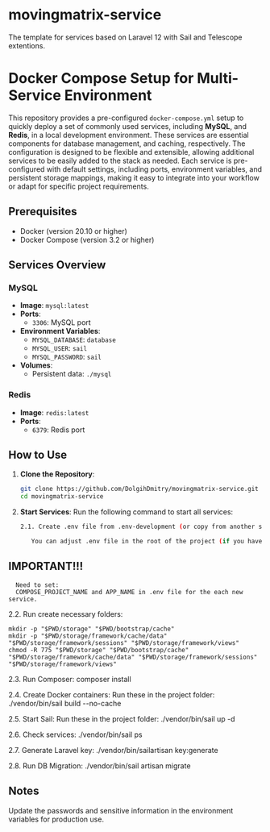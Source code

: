 # movingmatrix-service
The template for services based on Laravel 12 with Sail and Telescope extentions.

# Docker Compose Setup for Multi-Service Environment

This repository provides a pre-configured `docker-compose.yml` setup to quickly deploy a set of commonly used services, including **MySQL**, and **Redis**, in a local development environment. These services are essential components for database management, and caching, respectively. The configuration is designed to be flexible and extensible, allowing additional services to be easily added to the stack as needed. Each service is pre-configured with default settings, including ports, environment variables, and persistent storage mappings, making it easy to integrate into your workflow or adapt for specific project requirements.

## Prerequisites

- Docker (version 20.10 or higher)
- Docker Compose (version 3.2 or higher)

## Services Overview
### MySQL
- **Image**: `mysql:latest`
- **Ports**:
    - `3306`: MySQL port
- **Environment Variables**:
    - `MYSQL_DATABASE`: `database`
    - `MYSQL_USER`: `sail`
    - `MYSQL_PASSWORD`: `sail`
- **Volumes**:
    - Persistent data: `./mysql`

### Redis
- **Image**: `redis:latest`
- **Ports**:
    - `6379`: Redis port

## How to Use

1. **Clone the Repository**:
   ```bash
   git clone https://github.com/DolgihDmitry/movingmatrix-service.git
   cd movingmatrix-service

2. **Start Services**: Run the following command to start all services:
   ```bash
   2.1. Create .env file from .env-development (or copy from another similar project).

      You can adjust .env file in the root of the project (if you have another settings).
## IMPORTANT!!!
      Need to set:
      COMPOSE_PROJECT_NAME and APP_NAME in .env file for the each new service.

  2.2. Run create necessary folders: 

	mkdir -p "$PWD/storage" "$PWD/bootstrap/cache"
	mkdir -p "$PWD/storage/framework/cache/data" "$PWD/storage/framework/sessions" "$PWD/storage/framework/views"
	chmod -R 775 "$PWD/storage" "$PWD/bootstrap/cache" "$PWD/storage/framework/cache/data" "$PWD/storage/framework/sessions" "$PWD/storage/framework/views"

  2.3. Run Composer: 
	composer install

  2.4. Create Docker containers:
	Run these in the project folder:  
	./vendor/bin/sail build --no-cache 

  2.5. Start Sail:
	Run these in the project folder: 
	./vendor/bin/sail up -d 

  2.6. Check services: 
	./vendor/bin/sail ps

  2.7. Generate Laravel key:
	./vendor/bin/sailartisan key:generate 

  2.8. Run DB Migration:
	./vendor/bin/sail artisan migrate


## Notes

Update the passwords and sensitive information in the environment variables for production use.
